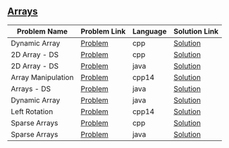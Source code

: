 ## [Arrays](https://www.hackerrank.com/domains/data-structures/arrays)

Problem Name|Problem Link|Language|Solution Link
---|---|---|---
Dynamic Array|[Problem](https://www.hackerrank.com/challenges/dynamic-array/problem)|cpp|[Solution](./dynamic-array.cpp)
2D Array - DS|[Problem](https://www.hackerrank.com/challenges/2d-array/problem)|cpp|[Solution](./2d-array.cpp)
2D Array - DS|[Problem](https://www.hackerrank.com/challenges/2d-array/problem)|java|[Solution](./2D-Array.java)
Array Manipulation|[Problem](https://www.hackerrank.com/challenges/crush/problem)|cpp14|[Solution](./crush.cpp)
Arrays - DS|[Problem](https://www.hackerrank.com/challenges/arrays-ds/problem)|java|[Solution](./Arrays.java)
Dynamic Array|[Problem](https://www.hackerrank.com/challenges/dynamic-array/problem)|java|[Solution](./Dynamic-Array.java)
Left Rotation|[Problem](https://www.hackerrank.com/challenges/array-left-rotation/problem)|cpp14|[Solution](./array-left-rotation.cpp)
Sparse Arrays|[Problem](https://www.hackerrank.com/challenges/sparse-arrays/problem)|cpp|[Solution](./sparse-arrays.cpp)
Sparse Arrays|[Problem](https://www.hackerrank.com/challenges/sparse-arrays/problem)|java|[Solution](./Sparse-Arrays.java)
